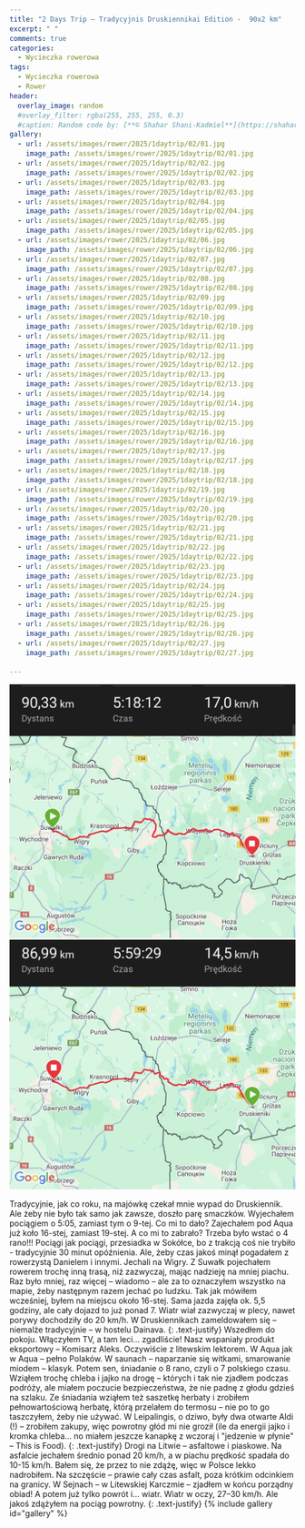 ```yaml
---
title: "2 Days Trip – Tradycyjnis Druskiennikai Edition -  90x2 km"
excerpt: " "
comments: true
categories:
  - Wycieczka rowerowa
tags:
  - Wycieczka rowerowa
  - Rower
header:
  overlay_image: random
  #overlay_filter: rgba(255, 255, 255, 0.3)
  #caption: Random code by: [**© Shahar Shani-Kadmiel**](https://shaharkadmiel.github.io)"
gallery:
  - url: /assets/images/rower/2025/1daytrip/02/01.jpg
    image_path: /assets/images/rower/2025/1daytrip/02/01.jpg
  - url: /assets/images/rower/2025/1daytrip/02/02.jpg
    image_path: /assets/images/rower/2025/1daytrip/02/02.jpg
  - url: /assets/images/rower/2025/1daytrip/02/03.jpg
    image_path: /assets/images/rower/2025/1daytrip/02/03.jpg
  - url: /assets/images/rower/2025/1daytrip/02/04.jpg
    image_path: /assets/images/rower/2025/1daytrip/02/04.jpg
  - url: /assets/images/rower/2025/1daytrip/02/05.jpg
    image_path: /assets/images/rower/2025/1daytrip/02/05.jpg
  - url: /assets/images/rower/2025/1daytrip/02/06.jpg
    image_path: /assets/images/rower/2025/1daytrip/02/06.jpg
  - url: /assets/images/rower/2025/1daytrip/02/07.jpg
    image_path: /assets/images/rower/2025/1daytrip/02/07.jpg
  - url: /assets/images/rower/2025/1daytrip/02/08.jpg
    image_path: /assets/images/rower/2025/1daytrip/02/08.jpg
  - url: /assets/images/rower/2025/1daytrip/02/09.jpg
    image_path: /assets/images/rower/2025/1daytrip/02/09.jpg
  - url: /assets/images/rower/2025/1daytrip/02/10.jpg
    image_path: /assets/images/rower/2025/1daytrip/02/10.jpg
  - url: /assets/images/rower/2025/1daytrip/02/11.jpg
    image_path: /assets/images/rower/2025/1daytrip/02/11.jpg
  - url: /assets/images/rower/2025/1daytrip/02/12.jpg
    image_path: /assets/images/rower/2025/1daytrip/02/12.jpg
  - url: /assets/images/rower/2025/1daytrip/02/13.jpg
    image_path: /assets/images/rower/2025/1daytrip/02/13.jpg
  - url: /assets/images/rower/2025/1daytrip/02/14.jpg
    image_path: /assets/images/rower/2025/1daytrip/02/14.jpg
  - url: /assets/images/rower/2025/1daytrip/02/15.jpg
    image_path: /assets/images/rower/2025/1daytrip/02/15.jpg
  - url: /assets/images/rower/2025/1daytrip/02/16.jpg
    image_path: /assets/images/rower/2025/1daytrip/02/16.jpg
  - url: /assets/images/rower/2025/1daytrip/02/17.jpg
    image_path: /assets/images/rower/2025/1daytrip/02/17.jpg
  - url: /assets/images/rower/2025/1daytrip/02/18.jpg
    image_path: /assets/images/rower/2025/1daytrip/02/18.jpg
  - url: /assets/images/rower/2025/1daytrip/02/19.jpg
    image_path: /assets/images/rower/2025/1daytrip/02/19.jpg
  - url: /assets/images/rower/2025/1daytrip/02/20.jpg
    image_path: /assets/images/rower/2025/1daytrip/02/20.jpg
  - url: /assets/images/rower/2025/1daytrip/02/21.jpg
    image_path: /assets/images/rower/2025/1daytrip/02/21.jpg
  - url: /assets/images/rower/2025/1daytrip/02/22.jpg
    image_path: /assets/images/rower/2025/1daytrip/02/22.jpg
  - url: /assets/images/rower/2025/1daytrip/02/23.jpg
    image_path: /assets/images/rower/2025/1daytrip/02/23.jpg
  - url: /assets/images/rower/2025/1daytrip/02/24.jpg
    image_path: /assets/images/rower/2025/1daytrip/02/24.jpg
  - url: /assets/images/rower/2025/1daytrip/02/25.jpg
    image_path: /assets/images/rower/2025/1daytrip/02/25.jpg
  - url: /assets/images/rower/2025/1daytrip/02/26.jpg
    image_path: /assets/images/rower/2025/1daytrip/02/26.jpg
  - url: /assets/images/rower/2025/1daytrip/02/27.jpg
    image_path: /assets/images/rower/2025/1daytrip/02/27.jpg

---
```

[![mapka](/assets/images/rower/2025/1daytrip/02/mapka01.png)](https://connect.garmin.com/modern/activity/18992390991)
[![mapka](/assets/images/rower/2025/1daytrip/02/mapka02.png)](https://connect.garmin.com/modern/activity/19003272517)

Tradycyjnie, jak co roku, na majówkę czekał mnie wypad do Druskiennik. Ale żeby nie było tak samo jak zawsze, doszło parę smaczków. Wyjechałem pociągiem o 5:05, zamiast tym o 9-tej. Co mi to dało? Zajechałem pod Aqua już koło 16-stej, zamiast 19-stej. A co mi to zabrało? Trzeba było wstać o 4 rano!!! Pociągi jak pociągi, przesiadka w Sokółce, bo z trakcją coś nie trybiło - tradycyjnie 30 minut opóźnienia. Ale, żeby czas jakoś minął pogadałem z rowerzystą Danielem i innymi. Jechali na Wigry. 
Z Suwałk pojechałem rowerem trochę inną trasą, niż zazwyczaj, mając nadzieję na mniej piachu. Raz było mniej, raz więcej – wiadomo – ale za to oznaczyłem wszystko na mapie, żeby następnym razem jechać po ludzku. Tak jak mówiłem wcześniej, byłem na miejscu około 16-stej. Sama jazda zajęła ok. 5,5 godziny, ale cały dojazd to już ponad 7. Wiatr wiał zazwyczaj w plecy, nawet porywy dochodziły do 20 km/h. W Druskiennikach zameldowałem się – niemalże tradycyjnie – w hostelu Dainava.
{: .text-justify}
Wszedłem do pokoju. Włączyłem TV, a tam leci... zgadliście! Nasz wspaniały produkt eksportowy – Komisarz Aleks. Oczywiście z litewskim lektorem. W Aqua jak w Aqua – pełno Polaków. W saunach – naparzanie się witkami, smarowanie miodem – klasyk. Potem sen, śniadanie o 8 rano, czyli o 7 polskiego czasu. Wziąłem trochę chleba i jajko na drogę – których i tak nie zjadłem podczas podróży, ale miałem poczucie bezpieczeństwa, że nie padnę z głodu gdzieś na szlaku.
Ze śniadania wziąłem też saszetkę herbaty  i zrobiłem pełnowartościową herbatę, którą przelałem do termosu – nie po to go taszczyłem, żeby nie używać. W Leipalingis, o dziwo, były dwa otwarte Aldi (!) – zrobiłem zakupy, więc powrotny głód mi nie groził (ile da energii jajko i kromka chleba... no miałem jeszcze kanapkę z wczoraj i "jedzenie w płynie" – This is Food).
{: .text-justify}
Drogi na Litwie – asfaltowe i piaskowe. Na asfalcie jechałem średnio ponad 20 km/h, a w piachu prędkość spadała do 10-15 km/h. Bałem się, że przez to nie zdążę, więc w Polsce lekko nadrobiłem. Na szczęście – prawie cały czas asfalt, poza krótkim odcinkiem na granicy.
W Sejnach – w Litewskiej Karczmie – zjadłem w końcu porządny obiad! A potem już tylko powrót i... wiatr. Wiatr w oczy, 27–30 km/h. Ale jakoś zdążyłem na pociąg powrotny.
{: .text-justify}
{% include gallery id="gallery" %}

